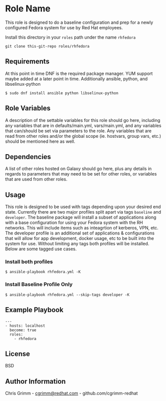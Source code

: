 Role Name
=========

This role is designed to do a baseline configuration and prep for a newly configured Fedora system for use by Red Hat employees.  

Install this directory in your `roles` path under the name `rhfedora`

```
git clone this-git-repo roles/rhfedora
```

Requirements
------------

At this point in time DNF is the required package manager.  YUM support maybe added at a later point in time.  Additionally ansible, python, and libselinux-python 

```
$ sudo dnf install ansible python libselinux-python
```

Role Variables
--------------

A description of the settable variables for this role should go here, including any variables that are in defaults/main.yml, vars/main.yml, and any variables that can/should be set via parameters to the role. Any variables that are read from other roles and/or the global scope (ie. hostvars, group vars, etc.) should be mentioned here as well.

Dependencies
------------

A list of other roles hosted on Galaxy should go here, plus any details in regards to parameters that may need to be set for other roles, or variables that are used from other roles.

Usage
------------

This role is designed to be used with tags depending upon your desired end state.  Currently there are two major profiles split apart via tags `baseline` and  `developer`.  The baseline package will install a subset of applications along with a base configuration for using your Fedora system with the RH networks.  This will include items such as inteagrtion of kerberos, VPN, etc.  The developer profile is an additional set of applications & configurations that will allow for app development, docker usage, etc to be built into the system for use.  Without limiting any tags both profiles will be installed. Below are some tagged use cases.


### Install both profiles
```
$ ansible-playbook rhfedora.yml -K
```

### Install Baseline Profile Only
```
$ ansible-playbook rhfedora.yml --skip-tags developer -K
```

## Example Playbook
```
---
- hosts: localhost
  become: true
  roles:
    - rhfedora
```

License
-------

BSD

Author Information
------------------
Chris Grimm - cgrimm@redhat.com - github.com/cgrimm-redhat
